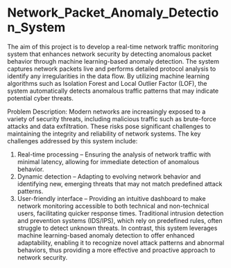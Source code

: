 # Network_Packet_Anomaly_Detection_System

The aim of this project is to develop a real-time network traffic monitoring system that enhances network security by detecting anomalous packet behavior through machine learning-based anomaly detection. The system captures network packets live and performs detailed protocol analysis to identify any irregularities in the data flow. By utilizing machine learning algorithms such as Isolation Forest and Local Outlier Factor (LOF), the system automatically detects anomalous traffic patterns that may indicate potential cyber threats.

Problem Description:
Modern networks are increasingly exposed to a variety of security threats, including malicious traffic such as brute-force attacks and data exfiltration. These risks pose significant challenges to maintaining the integrity and reliability of network systems.
The key challenges addressed by this system include:
1.	Real-time processing – Ensuring the analysis of network traffic with minimal latency, allowing for immediate detection of anomalous behavior.
2.	Dynamic detection – Adapting to evolving network behavior and identifying new, emerging threats that may not match predefined attack patterns.
3.	User-friendly interface – Providing an intuitive dashboard to make network monitoring accessible to both technical and non-technical users, facilitating quicker response times.
Traditional intrusion detection and prevention systems (IDS/IPS), which rely on predefined rules, often struggle to detect unknown threats. In contrast, this system leverages machine learning-based anomaly detection to offer enhanced adaptability, enabling it to recognize novel attack patterns and abnormal behaviors, thus providing a more effective and proactive approach to network security.

